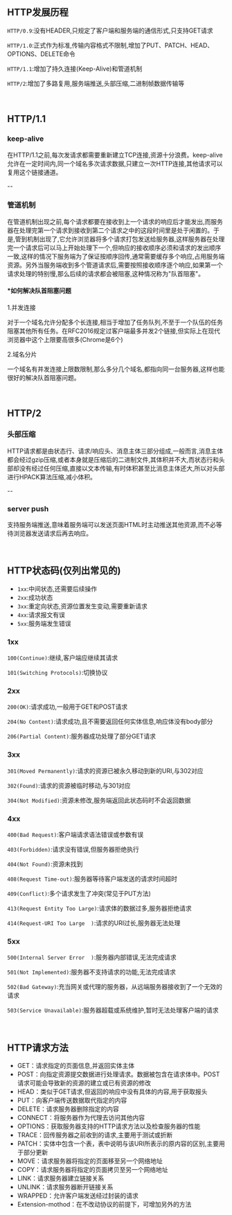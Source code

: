 ## HTTP发展历程

`HTTP/0.9`:没有HEADER,只规定了客户端和服务端的通信形式,只支持GET请求

`HTTP/1.0`:正式作为标准,传输内容格式不限制,增加了PUT、PATCH、HEAD、OPTIONS、DELETE命令

`HTTP/1.1`:增加了持久连接(Keep-Alive)和管道机制

`HTTP/2`:增加了多路复用,服务端推送,头部压缩,二进制帧数据传输等



<br/>

## HTTP/1.1 

### keep-alive

在HTTP/1.1之前,每次发请求都需要重新建立TCP连接,资源十分浪费。keep-alive允许在一定时间内,同一个域名多次请求数据,只建立一次HTTP连接,其他请求可以复用这个链接通道。

--

### 管道机制

在管道机制出现之前,每个请求都要在接收到上一个请求的响应后才能发出,而服务器在处理完第一个请求到接收到第二个请求之中的这段时间里是处于闲置的。于是,管到机制出现了,它允许浏览器将多个请求打包发送给服务器,这样服务器在处理完一个请求后可以马上开始处理下一个,但响应的接收顺序必须和请求的发出顺序一致,这样的情况下服务端为了保证按顺序回传,通常需要缓存多个响应,占用服务端资源。另外当服务端收到多个管道请求后,需要按照接收顺序逐个响应,如果第一个请求处理的特别慢,那么后续的请求都会被阻塞,这种情况称为"队首阻塞"。

#### *如何解决队首阻塞问题

1.并发连接

对于一个域名允许分配多个长连接,相当于增加了任务队列,不至于一个队伍的任务阻塞其他所有任务。在RFC2016规定过客户端最多并发2个链接,但实际上在现代浏览器中这个上限要高很多(Chrome是6个)

2.域名分片

一个域名有并发连接上限数限制,那么多分几个域名,都指向同一台服务器,这样也能很好的解决队首阻塞问题。


<br/>

## HTTP/2

### 头部压缩

HTTP请求都是由状态行、请求/响应头、消息主体三部分组成,一般而言,消息主体都会经过gzip压缩,或者本身就是压缩后的二进制文件,其体积并不大,而状态行和头部却没有经过任何压缩,直接以文本传输,有时体积甚至比消息主体还大,所以对头部进行HPACK算法压缩,减小体积。

--

### server push

支持服务端推送,意味着服务端可以发送页面HTML时主动推送其他资源,而不必等待浏览器发送请求后再去响应。


<br/>

## HTTP状态码(仅列出常见的)

+ `1xx`:中间状态,还需要后续操作
+ `2xx`:成功状态
+ `3xx`:重定向状态,资源位置发生变动,需要重新请求
+ `4xx`:请求报文有误
+ `5xx`:服务端发生错误

### 1xx

`100(Continue)`:继续,客户端应继续其请求

`101(Switching Protocols)`:切换协议

### 2xx

`200(OK)`:请求成功,一般用于GET和POST请求

`204(No Content)`:请求成功,且不需要返回任何实体信息,响应体没有body部分

`206(Partial Content)`:服务器成功处理了部分GET请求

### 3xx

`301(Moved Permanently)`:请求的资源已被永久移动到新的URI,与302对应

`302(Found)`:请求的资源被临时移动,与301对应

`304(Not Modified)`:资源未修改,服务端返回此状态码时不会返回数据

### 4xx

`400(Bad Request)`:客户端请求语法错误或参数有误

`403(Forbidden)`:请求没有错误,但服务器拒绝执行

`404(Not Found)`:资源未找到

`408(Request Time-out)`:服务器等待客户端发送的请求时间超时

`409(Conflict)`:多个请求发生了冲突(常见于PUT方法)

`413(Request Entity Too Large)`:请求体的数据过多,服务器拒绝请求

`414(Request-URI Too Large	)`:请求的URI过长,服务器无法处理

### 5xx

`500(Internal Server Error	)`:服务器内部错误,无法完成请求

`501(Not Implemented)`:服务器不支持请求的功能,无法完成请求

`502(Bad Gateway)`:充当网关或代理的服务器，从远端服务器接收到了一个无效的请求

`503(Service Unavailable)`:服务器超载或系统维护,暂时无法处理客户端的请求

<br/>

## HTTP请求方法

+ GET：请求指定的页面信息,并返回实体主体
+ POST：向指定资源提交数据进行处理请求。数据被包含在请求体中。POST请求可能会导致新的资源的建立或已有资源的修改
+ HEAD：类似于GET请求,但返回的响应中没有具体的内容,用于获取报头
+ PUT：向客户端传送数据取代指定的内容
+ DELETE：请求服务器删除指定的内容
+ CONNECT：将服务器作为代理去访问其他内容
+ OPTIONS：获取服务器支持的HTTP请求方法以及检查服务器的性能
+ TRACE：回传服务器之前收到的请求,主要用于测试或折断
+ PATCH：实体中包含一个表，表中说明与该URI所表示的原内容的区别,主要用于部分更新
+ MOVE：请求服务器将指定的页面移至另一个网络地址
+ COPY：请求服务器将指定的页面拷贝至另一个网络地址
+ LINK：请求服务器建立链接关系
+ UNLINK：请求服务器断开链接关系
+ WRAPPED：允许客户端发送经过封装的请求
+ Extension-mothod：在不改动协议的前提下，可增加另外的方法

